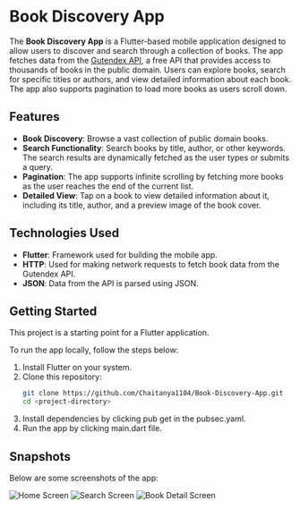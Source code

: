 # Book Discovery App


The **Book Discovery App** is a Flutter-based mobile application designed to allow users to discover and search through a collection of books. The app fetches data from the [Gutendex API](https://gutendex.com/), a free API that provides access to thousands of books in the public domain. Users can explore books, search for specific titles or authors, and view detailed information about each book. The app also supports pagination to load more books as users scroll down.

## Features

- **Book Discovery**: Browse a vast collection of public domain books.
- **Search Functionality**: Search books by title, author, or other keywords. The search results are dynamically fetched as the user types or submits a query.
- **Pagination**: The app supports infinite scrolling by fetching more books as the user reaches the end of the current list.
- **Detailed View**: Tap on a book to view detailed information about it, including its title, author, and a preview image of the book cover.

## Technologies Used

- **Flutter**: Framework used for building the mobile app.
- **HTTP**: Used for making network requests to fetch book data from the Gutendex API.
- **JSON**: Data from the API is parsed using JSON.


## Getting Started

This project is a starting point for a Flutter application.

To run the app locally, follow the steps below:
1. Install Flutter on your system.
2. Clone this repository:
   ```bash
   git clone https://github.com/Chaitanya1104/Book-Discovery-App.git
   cd <project-directory>
3. Install dependencies by clicking pub get in the pubsec.yaml.
4. Run the app by clicking main.dart file.

## Snapshots

Below are some screenshots of the app:

![Home Screen](assets/screenshots/home_screen.png)
![Search Screen](assets/screenshots/search_screen.png)
![Book Detail Screen](assets/screenshots/book_detail_screen.png)